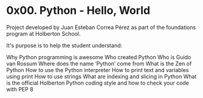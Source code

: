 # 0x00. Python - Hello, World

Project developed by Juan Esteban Correa Pérez as part of the foundations program at Holberton School.

It's purpose is to help the student understand:

Why Python programming is awesome
Who created Python
Who is Guido van Rossum
Where does the name ‘Python’ come from
What is the Zen of Python
How to use the Python interpreter
How to print text and variables using print
How to use strings
What are indexing and slicing in Python
What is the official Holberton Python coding style and how to check your code with PEP 8